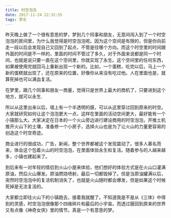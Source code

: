 ```yaml
---
title: 时空泡泡
date: 2017-11-24 22:32:55
tags: 梦志
---
```

昨天晚上做了一个很有意思的梦，梦到几个同事和朋友，无意间闯入到了一个时空泡泡的房间里，为什么我觉得是时空泡泡呢。因为这个空间是有限的，但是你向前走一段以后会发现自己又回到了起点，不管是往哪个方向。而这个时空里的时间跟外面的时间是不一样的，里面的时间不管过了多久，对于外面来说都是同一个时间，也就是说只要一直在这个空间里，你就实现了永生。这个空间里的任何东西，如果被使用完就回马上重新出现一个新的。比如，一个蛋糕，吃完以后，马上一个新的蛋糕就出现了，还在原来的位置，好像你从来没有吃过他。人在里面也是，就算死掉也可以满血复活。

在梦里，跟几个同事和朋友一商量，觉得只是世界上最大的商机了，只要进到这个地方，就可以永生.

所以从这里出来以后，墙上有一个半透明的膜，可以从这里穿过回到原来的时空。大家就研究如何让这个泡泡更大一点，这样在里面的活动空间更大，最好能有一个小镇那么大。大家决定在日本的一个火山旁边进行建设商用的时空泡泡，开推土机推开火山下的土壤，准备修一个小房子，选择火山也是为了让火山的力量更容易的创造这个时空奇迹。

商业进行的很成功，广告，新闻，整个世界都被这个发现震动了。很多人慕名而来，体会这个包着火山的时空泡泡，在里面体验永生和复活。随着参与的人越来越多，小镇也建起来了。

到后来有一对年轻的情侣到火山小屋来体验，他们想好的体验方式是在火山口灌满原油，然后火山爆发。原油燃烧喷射，最后一切都毁掉了。但是当原油罐满以后，突然时空泡泡中的复活机制消失了，也就是火山随时都会爆发，但是如果这个时候死掉是无法复活的。

大家都立即往火山下的小镇跑去，接着我就醒了。不知道我是不是从《三体》中得到的灵感，时空泡泡很像那个四维碎片和最后的小宇宙。而透过膜回到原来的世界又有点像《神奇女侠》里的情节。真是一个有意思的梦。
